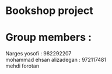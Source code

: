 # Bookshop project 
# Group members :
Narges yosofi : 982292207  
mohammad ehsan alizadegan : 972117481  
mehdi forotan
